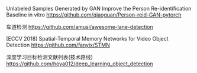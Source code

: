 
Unlabeled Samples Generated by GAN Improve the Person Re-identification Baseline in vitro 
https://github.com/qiaoguan/Person-reid-GAN-pytorch

车道检测
https://github.com/amusi/awesome-lane-detection

[ECCV 2018] Spatial-Temporal Memory Networks for Video Object Detection
https://github.com/fanyix/STMN

深度学习目标检测文献列表(技术路线)
https://github.com/hoya012/deep_learning_object_detection
